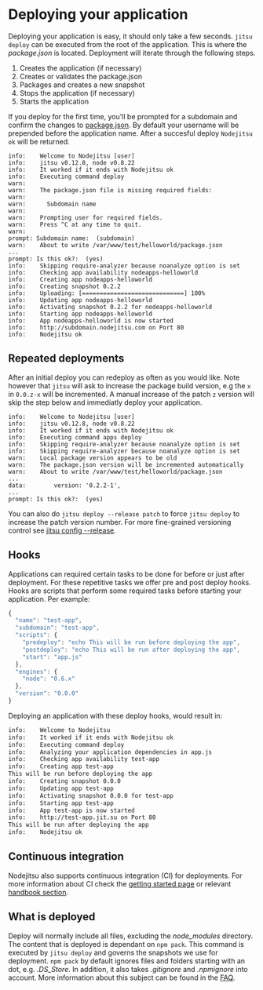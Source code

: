 # Deploying your application

Deploying your application is easy, it should only take a few seconds.
`jitsu deploy` can be executed from the root of the application. This is where
the *package.json* is located. Deployment will iterate through the following
steps.

1. Creates the application (if necessary)
2. Creates or validates the package.json
3. Packages and creates a new snapshot
4. Stops the application (if necessary)
5. Starts the application

If you deploy for the first time, you'll be prompted for a subdomain and
confirm the changes to [package.json][package]. By default your username will be
prepended before the application name. After a succesful deploy `Nodejitsu ok`
will be returned.

```
info:    Welcome to Nodejitsu [user]
info:    jitsu v0.12.8, node v0.8.22
info:    It worked if it ends with Nodejitsu ok
info:    Executing command deploy
warn:
warn:    The package.json file is missing required fields:
warn:
warn:      Subdomain name
warn:
warn:    Prompting user for required fields.
warn:    Press ^C at any time to quit.
warn:
prompt: Subdomain name:  (subdomain)
warn:    About to write /var/www/test/helloworld/package.json
...
prompt: Is this ok?:  (yes)
info:    Skipping require-analyzer because noanalyze option is set
info:    Checking app availability nodeapps-helloworld
info:    Creating app nodeapps-helloworld
info:    Creating snapshot 0.2.2
info:    Uploading: [=============================] 100%
info:    Updating app nodeapps-helloworld
info:    Activating snapshot 0.2.2 for nodeapps-helloworld
info:    Starting app nodeapps-helloworld
info:    App nodeapps-helloworld is now started
info:    http://subdomain.nodejitsu.com on Port 80
info:    Nodejitsu ok
```
## Repeated deployments

After an initial deploy you can redeploy as often as you would like. Note
however that `jitsu` will ask to increase the package build version, e.g the
`x` in `0.0.z-x` will be incremented. A manual increase of the patch `z`
version will skip the step below and immediatly deploy your application.

```
info:    Welcome to Nodejitsu [user]
info:    jitsu v0.12.8, node v0.8.22
info:    It worked if it ends with Nodejitsu ok
info:    Executing command apps deploy
info:    Skipping require-analyzer because noanalyze option is set
info:    Skipping require-analyzer because noanalyze option is set
warn:    Local package version appears to be old
warn:    The package.json version will be incremented automatically
warn:    About to write /var/www/test/helloworld/package.json
...
data:        version: '0.2.2-1',
...
prompt: Is this ok?:  (yes)
```

You can also do `jitsu deploy --release patch` to force `jitsu deploy` to
increase the patch version number. For more fine-grained versioning control
see [jitsu config --release][release].

## Hooks

Applications can required certain tasks to be done for before or just after
deployment. For these repetitive tasks we offer pre and post deploy hooks. Hooks
are scripts that perform some required tasks before starting your application.
Per example:

```javascript
{
  "name": "test-app",
  "subdomain": "test-app",
  "scripts": {
    "predeploy": "echo This will be run before deploying the app",
    "postdeploy": "echo This will be run after deploying the app",
    "start": "app.js"
  },
  "engines": {
    "node": "0.6.x"
  },
  "version": "0.0.0"
}
```

Deploying an application with these deploy hooks, would result in:

```bash
info:    Welcome to Nodejitsu
info:    It worked if it ends with Nodejitsu ok
info:    Executing command deploy
info:    Analyzing your application dependencies in app.js
info:    Checking app availability test-app
info:    Creating app test-app
This will be run before deploying the app
info:    Creating snapshot 0.0.0
info:    Updating app test-app
info:    Activating snapshot 0.0.0 for test-app
info:    Starting app test-app
info:    App test-app is now started
info:    http://test-app.jit.su on Port 80
This will be run after deploying the app
info:    Nodejitsu ok
```

## Continuous integration

Nodejitsu also supports continuous integration (CI) for deployments. For more
information about CI check the [getting started page][gettingstarted] or
relevant [handbook section][handbook].

## What is deployed

Deploy will normally include all files, excluding the *node_modules* directory.
The content that is deployed is dependant on `npm pack`. This command is
executed by `jitsu deploy` and governs the snapshots we use for deployment.
`npm pack` by default ignores files and folders starting with an dot, e.g.
*.DS_Store*. In addition, it also takes *.gitignore* and *.npmignore* into
account. More information about this subject can be found in the [FAQ][faq].

[release]: /jitsu/config/#release
[faq]: /faq/#why-is-the-subdirectory-or-its-content-not-deployed-to-nodejitsu
[handbook]: /features/webhooks/
[gettingstarted]: https://www.nodejitsu.com/getting-started-with-github/
[package]: /appendix/package-json/
[meta:title]: <> (Deploying apps)
